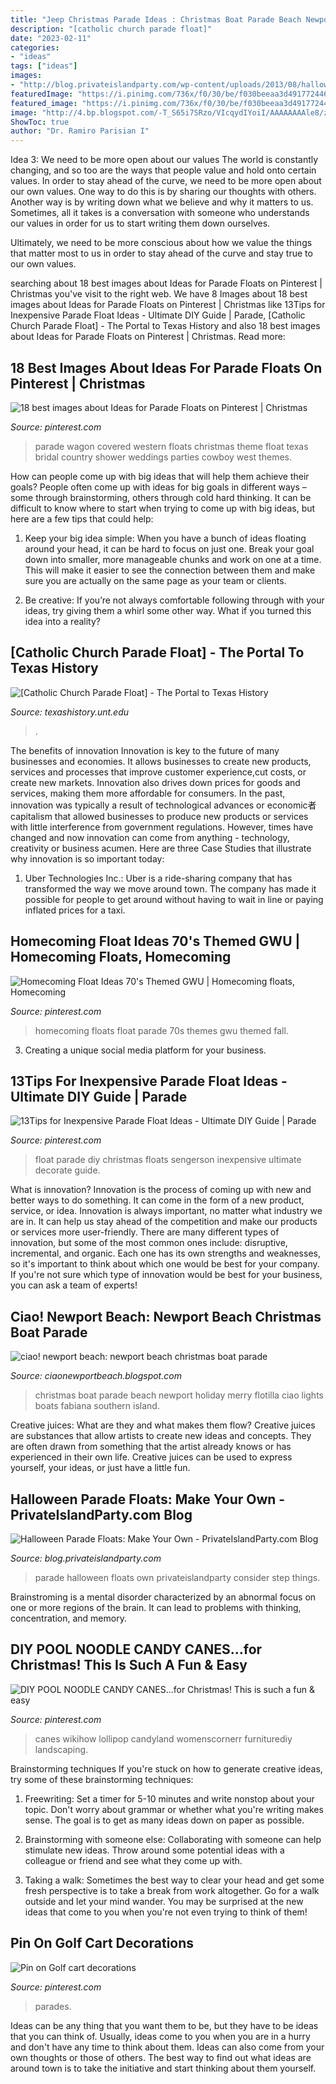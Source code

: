 ```yaml
---
title: "Jeep Christmas Parade Ideas : Christmas Boat Parade Beach Newport Holiday Merry Flotilla Ciao Lights Boats Fabiana Southern Island"
description: "[catholic church parade float]"
date: "2023-02-11"
categories:
- "ideas"
tags: ["ideas"]
images:
- "http://blog.privateislandparty.com/wp-content/uploads/2013/08/halloweenfloat5.jpg"
featuredImage: "https://i.pinimg.com/736x/f0/30/be/f030beeaa3d491772446ed0296edb522.jpg"
featured_image: "https://i.pinimg.com/736x/f0/30/be/f030beeaa3d491772446ed0296edb522.jpg"
image: "http://4.bp.blogspot.com/-T_S65i7SRzo/VIcqydIYoiI/AAAAAAAAle8/z613oVMXfCg/s1600/BEST-BOAT-UNDER-30-FEET-62-Two-are-Better-Than-One.jpg"
ShowToc: true
author: "Dr. Ramiro Parisian I"
---
```



Idea 3: We need to be more open about our values
The world is constantly changing, and so too are the ways that people value and hold onto certain values. In order to stay ahead of the curve, we need to be more open about our own values.
One way to do this is by sharing our thoughts with others. Another way is by writing down what we believe and why it matters to us. Sometimes, all it takes is a conversation with someone who understands our values in order for us to start writing them down ourselves.

Ultimately, we need to be more conscious about how we value the things that matter most to us in order to stay ahead of the curve and stay true to our own values.

	

		
searching about 18 best images about Ideas for Parade Floats on Pinterest | Christmas you've visit to the right web. We have 8 Images about 18 best images about Ideas for Parade Floats on Pinterest | Christmas like 13Tips for Inexpensive Parade Float Ideas - Ultimate DIY Guide | Parade, [Catholic Church Parade Float] - The Portal to Texas History and also 18 best images about Ideas for Parade Floats on Pinterest | Christmas. Read more:
		
    
## 18 Best Images About Ideas For Parade Floats On Pinterest | Christmas

<img loading=lazy src="https://i.pinimg.com/originals/91/d8/c5/91d8c5ad4c5059aa5763600bbc60b7c5.jpg" onerror="this.onerror=null;this.src='https://tse3.mm.bing.net/th?id=OIP.jAyQDt1CxrkethOuI5OnSAHaJ4&amp;pid=15.1';" alt="18 best images about Ideas for Parade Floats on Pinterest | Christmas">

_Source: pinterest.com_

>parade wagon covered western floats christmas theme float texas bridal country shower weddings parties cowboy west themes. 

	

How can people come up with big ideas that will help them achieve their goals?
People often come up with ideas for big goals in different ways – some through brainstorming, others through cold hard thinking. It can be difficult to know where to start when trying to come up with big ideas, but here are a few tips that could help:
1. Keep your big idea simple: When you have a bunch of ideas floating around your head, it can be hard to focus on just one. Break your goal down into smaller, more manageable chunks and work on one at a time. This will make it easier to see the connection between them and make sure you are actually on the same page as your team or clients.

2. Be creative: If you’re not always comfortable following through with your ideas, try giving them a whirl some other way. What if you turned this idea into a reality?

    
## [Catholic Church Parade Float] - The Portal To Texas History

<img loading=lazy src="https://texashistory.unt.edu/ark:/67531/metapth279292/m1/1/high_res/" onerror="this.onerror=null;this.src='https://tse1.mm.bing.net/th?id=OIP.TPiXqT-JIhGIRb6g7A6V4gHaFI&amp;pid=15.1';" alt="[Catholic Church Parade Float] - The Portal to Texas History">

_Source: texashistory.unt.edu_

>. 

	

The benefits of innovation
Innovation is key to the future of many businesses and economies. It allows businesses to create new products, services and processes that improve customer experience,cut costs, or create new markets. Innovation also drives down prices for goods and services, making them more affordable for consumers. In the past, innovation was typically a result of technological advances or economic者 capitalism that allowed businesses to produce new products or services with little interference from government regulations. However, times have changed and now innovation can come from anything - technology, creativity or business acumen. Here are three Case Studies that illustrate why innovation is so important today: 
1) Uber Technologies Inc.: Uber is a ride-sharing company that has transformed the way we move around town. The company has made it possible for people to get around without having to wait in line or paying inflated prices for a taxi.

    
## Homecoming Float Ideas 70&#039;s Themed GWU | Homecoming Floats, Homecoming

<img loading=lazy src="https://i.pinimg.com/736x/f5/c4/c1/f5c4c1d50fa86427436de79334f5c94c.jpg" onerror="this.onerror=null;this.src='https://tse2.mm.bing.net/th?id=OIP.sQegvg4Uyr88G9ixeWvVLgHaJ3&amp;pid=15.1';" alt="Homecoming Float Ideas 70&#039;s Themed GWU | Homecoming floats, Homecoming">

_Source: pinterest.com_

>homecoming floats float parade 70s themes gwu themed fall. 

	

3. Creating a unique social media platform for your business.

    
## 13Tips For Inexpensive Parade Float Ideas - Ultimate DIY Guide | Parade

<img loading=lazy src="https://i.pinimg.com/736x/42/c1/b9/42c1b9953b53d1ec0053a1436514b916.jpg" onerror="this.onerror=null;this.src='https://tse1.mm.bing.net/th?id=OIP.IBRPcXIPJK1kFS2ZL_2U4QHaE8&amp;pid=15.1';" alt="13Tips for Inexpensive Parade Float Ideas - Ultimate DIY Guide | Parade">

_Source: pinterest.com_

>float parade diy christmas floats sengerson inexpensive ultimate decorate guide. 

	

What is innovation?
Innovation is the process of coming up with new and better ways to do something. It can come in the form of a new product, service, or idea. Innovation is always important, no matter what industry we are in. It can help us stay ahead of the competition and make our products or services more user-friendly.
There are many different types of innovation, but some of the most common ones include: disruptive, incremental, and organic. Each one has its own strengths and weaknesses, so it's important to think about which one would be best for your company. If you're not sure which type of innovation would be best for your business, you can ask a team of experts!

    
## Ciao! Newport Beach: Newport Beach Christmas Boat Parade

<img loading=lazy src="http://4.bp.blogspot.com/-T_S65i7SRzo/VIcqydIYoiI/AAAAAAAAle8/z613oVMXfCg/s1600/BEST-BOAT-UNDER-30-FEET-62-Two-are-Better-Than-One.jpg" onerror="this.onerror=null;this.src='https://tse2.mm.bing.net/th?id=OIP.tcYVCI4ZCzL37kzf1XAWpAHaHa&amp;pid=15.1';" alt="ciao! newport beach: newport beach christmas boat parade">

_Source: ciaonewportbeach.blogspot.com_

>christmas boat parade beach newport holiday merry flotilla ciao lights boats fabiana southern island. 

	

Creative juices: What are they and what makes them flow?
Creative juices are substances that allow artists to create new ideas and concepts. They are often drawn from something that the artist already knows or has experienced in their own life. Creative juices can be used to express yourself, your ideas, or just have a little fun.

    
## Halloween Parade Floats: Make Your Own - PrivateIslandParty.com Blog

<img loading=lazy src="http://blog.privateislandparty.com/wp-content/uploads/2013/08/halloweenfloat5.jpg" onerror="this.onerror=null;this.src='https://tse1.mm.bing.net/th?id=OIP.UpeUMHbXIPWveqTR2pKk3AHaFx&amp;pid=15.1';" alt="Halloween Parade Floats: Make Your Own - PrivateIslandParty.com Blog">

_Source: blog.privateislandparty.com_

>parade halloween floats own privateislandparty consider step things. 

	

Brainstroming is a mental disorder characterized by an abnormal focus on one or more regions of the brain. It can lead to problems with thinking, concentration, and memory.

    
## DIY POOL NOODLE CANDY CANES...for Christmas! This Is Such A Fun &amp; Easy

<img loading=lazy src="https://i.pinimg.com/736x/aa/18/39/aa18391ee5399b85887887e8012124fd.jpg" onerror="this.onerror=null;this.src='https://tse1.mm.bing.net/th?id=OIP.0xavLmR4EwubRiGbX-41oAAAAA&amp;pid=15.1';" alt="DIY POOL NOODLE CANDY CANES...for Christmas! This is such a fun &amp; easy">

_Source: pinterest.com_

>canes wikihow lollipop candyland womenscornerr furniturediy landscaping. 

	

Brainstorming techniques
If you're stuck on how to generate creative ideas, try some of these brainstorming techniques:
1. Freewriting: Set a timer for 5-10 minutes and write nonstop about your topic. Don't worry about grammar or whether what you're writing makes sense. The goal is to get as many ideas down on paper as possible.

2. Brainstorming with someone else: Collaborating with someone can help stimulate new ideas. Throw around some potential ideas with a colleague or friend and see what they come up with.

3. Taking a walk: Sometimes the best way to clear your head and get some fresh perspective is to take a break from work altogether. Go for a walk outside and let your mind wander. You may be surprised at the new ideas that come to you when you're not even trying to think of them!

    
## Pin On Golf Cart Decorations

<img loading=lazy src="https://i.pinimg.com/736x/f0/30/be/f030beeaa3d491772446ed0296edb522.jpg" onerror="this.onerror=null;this.src='https://tse4.mm.bing.net/th?id=OIP.q0NwQb2bTYykFdYscAKtrwHaJ4&amp;pid=15.1';" alt="Pin on Golf cart decorations">

_Source: pinterest.com_

>parades. 

	

Ideas can be any thing that you want them to be, but they have to be ideas that you can think of. Usually, ideas come to you when you are in a hurry and don't have any time to think about them. Ideas can also come from your own thoughts or those of others. The best way to find out what ideas are around town is to take the initiative and start thinking about them yourself.

